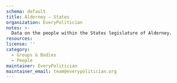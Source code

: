 ```yaml
---
schema: default
title: Alderney — States
organization: EveryPolitician
notes: >-
  Data on the people within the States legislature of Alderney.
resources:
license: ''
category:
  - Groups & Bodies
  - People
maintainer: EveryPolitician
maintainer_email: team@everypolitician.org
---
```

